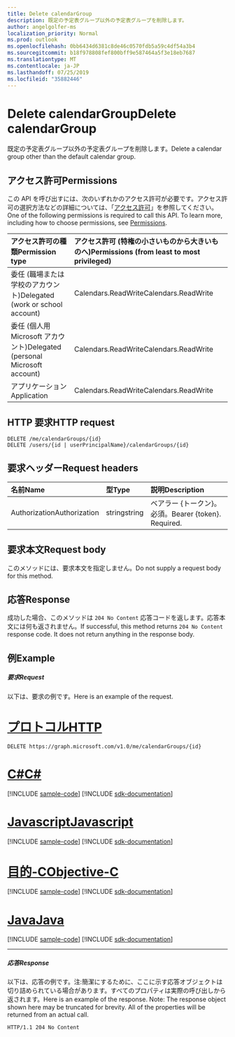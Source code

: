 ```yaml
---
title: Delete calendarGroup
description: 既定の予定表グループ以外の予定表グループを削除します。
author: angelgolfer-ms
localization_priority: Normal
ms.prod: outlook
ms.openlocfilehash: 0bb6434d6381c8de46c0570fdb5a59c4df54a3b4
ms.sourcegitcommit: b18f978808fef800bff9e587464a5f3e18eb7687
ms.translationtype: MT
ms.contentlocale: ja-JP
ms.lasthandoff: 07/25/2019
ms.locfileid: "35882446"
---
```

# <a name="delete-calendargroup"></a><span data-ttu-id="f4c3a-103">Delete calendarGroup</span><span class="sxs-lookup"><span data-stu-id="f4c3a-103">Delete calendarGroup</span></span>

<span data-ttu-id="f4c3a-104">既定の予定表グループ以外の予定表グループを削除します。</span><span class="sxs-lookup"><span data-stu-id="f4c3a-104">Delete a calendar group other than the default calendar group.</span></span>

## <a name="permissions"></a><span data-ttu-id="f4c3a-105">アクセス許可</span><span class="sxs-lookup"><span data-stu-id="f4c3a-105">Permissions</span></span>

<span data-ttu-id="f4c3a-p101">この API を呼び出すには、次のいずれかのアクセス許可が必要です。アクセス許可の選択方法などの詳細については、「[アクセス許可](/graph/permissions-reference)」を参照してください。</span><span class="sxs-lookup"><span data-stu-id="f4c3a-p101">One of the following permissions is required to call this API. To learn more, including how to choose permissions, see [Permissions](/graph/permissions-reference).</span></span>

| <span data-ttu-id="f4c3a-108">アクセス許可の種類</span><span class="sxs-lookup"><span data-stu-id="f4c3a-108">Permission type</span></span>                        | <span data-ttu-id="f4c3a-109">アクセス許可 (特権の小さいものから大きいものへ)</span><span class="sxs-lookup"><span data-stu-id="f4c3a-109">Permissions (from least to most privileged)</span></span> |
| :------------------------------------- | :------------------------------------------ |
| <span data-ttu-id="f4c3a-110">委任 (職場または学校のアカウント)</span><span class="sxs-lookup"><span data-stu-id="f4c3a-110">Delegated (work or school account)</span></span>     | <span data-ttu-id="f4c3a-111">Calendars.ReadWrite</span><span class="sxs-lookup"><span data-stu-id="f4c3a-111">Calendars.ReadWrite</span></span>                         |
| <span data-ttu-id="f4c3a-112">委任 (個人用 Microsoft アカウント)</span><span class="sxs-lookup"><span data-stu-id="f4c3a-112">Delegated (personal Microsoft account)</span></span> | <span data-ttu-id="f4c3a-113">Calendars.ReadWrite</span><span class="sxs-lookup"><span data-stu-id="f4c3a-113">Calendars.ReadWrite</span></span>                         |
| <span data-ttu-id="f4c3a-114">アプリケーション</span><span class="sxs-lookup"><span data-stu-id="f4c3a-114">Application</span></span>                            | <span data-ttu-id="f4c3a-115">Calendars.ReadWrite</span><span class="sxs-lookup"><span data-stu-id="f4c3a-115">Calendars.ReadWrite</span></span>                         |

## <a name="http-request"></a><span data-ttu-id="f4c3a-116">HTTP 要求</span><span class="sxs-lookup"><span data-stu-id="f4c3a-116">HTTP request</span></span>

<!-- { "blockType": "ignored" } -->

```http
DELETE /me/calendarGroups/{id}
DELETE /users/{id | userPrincipalName}/calendarGroups/{id}
```

## <a name="request-headers"></a><span data-ttu-id="f4c3a-117">要求ヘッダー</span><span class="sxs-lookup"><span data-stu-id="f4c3a-117">Request headers</span></span>

| <span data-ttu-id="f4c3a-118">名前</span><span class="sxs-lookup"><span data-stu-id="f4c3a-118">Name</span></span>          | <span data-ttu-id="f4c3a-119">型</span><span class="sxs-lookup"><span data-stu-id="f4c3a-119">Type</span></span>   | <span data-ttu-id="f4c3a-120">説明</span><span class="sxs-lookup"><span data-stu-id="f4c3a-120">Description</span></span>               |
| :------------ | :----- | :------------------------ |
| <span data-ttu-id="f4c3a-121">Authorization</span><span class="sxs-lookup"><span data-stu-id="f4c3a-121">Authorization</span></span> | <span data-ttu-id="f4c3a-122">string</span><span class="sxs-lookup"><span data-stu-id="f4c3a-122">string</span></span> | <span data-ttu-id="f4c3a-p102">ベアラー {トークン}。必須。</span><span class="sxs-lookup"><span data-stu-id="f4c3a-p102">Bearer {token}. Required.</span></span> |

## <a name="request-body"></a><span data-ttu-id="f4c3a-125">要求本文</span><span class="sxs-lookup"><span data-stu-id="f4c3a-125">Request body</span></span>

<span data-ttu-id="f4c3a-126">このメソッドには、要求本文を指定しません。</span><span class="sxs-lookup"><span data-stu-id="f4c3a-126">Do not supply a request body for this method.</span></span>

## <a name="response"></a><span data-ttu-id="f4c3a-127">応答</span><span class="sxs-lookup"><span data-stu-id="f4c3a-127">Response</span></span>

<span data-ttu-id="f4c3a-p103">成功した場合、このメソッドは `204 No Content` 応答コードを返します。応答本文には何も返されません。</span><span class="sxs-lookup"><span data-stu-id="f4c3a-p103">If successful, this method returns `204 No Content` response code. It does not return anything in the response body.</span></span>

## <a name="example"></a><span data-ttu-id="f4c3a-130">例</span><span class="sxs-lookup"><span data-stu-id="f4c3a-130">Example</span></span>

##### <a name="request"></a><span data-ttu-id="f4c3a-131">要求</span><span class="sxs-lookup"><span data-stu-id="f4c3a-131">Request</span></span>

<span data-ttu-id="f4c3a-132">以下は、要求の例です。</span><span class="sxs-lookup"><span data-stu-id="f4c3a-132">Here is an example of the request.</span></span>


# <a name="httptabhttp"></a>[<span data-ttu-id="f4c3a-133">プロトコル</span><span class="sxs-lookup"><span data-stu-id="f4c3a-133">HTTP</span></span>](#tab/http)
<!-- {
  "blockType": "request",
  "name": "delete_calendargroup"
}-->

```http
DELETE https://graph.microsoft.com/v1.0/me/calendarGroups/{id}
```
# <a name="ctabcsharp"></a>[<span data-ttu-id="f4c3a-134">C#</span><span class="sxs-lookup"><span data-stu-id="f4c3a-134">C#</span></span>](#tab/csharp)
[!INCLUDE [sample-code](../includes/snippets/csharp/delete-calendargroup-csharp-snippets.md)]
[!INCLUDE [sdk-documentation](../includes/snippets/snippets-sdk-documentation-link.md)]

# <a name="javascripttabjavascript"></a>[<span data-ttu-id="f4c3a-135">Javascript</span><span class="sxs-lookup"><span data-stu-id="f4c3a-135">Javascript</span></span>](#tab/javascript)
[!INCLUDE [sample-code](../includes/snippets/javascript/delete-calendargroup-javascript-snippets.md)]
[!INCLUDE [sdk-documentation](../includes/snippets/snippets-sdk-documentation-link.md)]

# <a name="objective-ctabobjc"></a>[<span data-ttu-id="f4c3a-136">目的-C</span><span class="sxs-lookup"><span data-stu-id="f4c3a-136">Objective-C</span></span>](#tab/objc)
[!INCLUDE [sample-code](../includes/snippets/objc/delete-calendargroup-objc-snippets.md)]
[!INCLUDE [sdk-documentation](../includes/snippets/snippets-sdk-documentation-link.md)]

# <a name="javatabjava"></a>[<span data-ttu-id="f4c3a-137">Java</span><span class="sxs-lookup"><span data-stu-id="f4c3a-137">Java</span></span>](#tab/java)
[!INCLUDE [sample-code](../includes/snippets/java/delete-calendargroup-java-snippets.md)]
[!INCLUDE [sdk-documentation](../includes/snippets/snippets-sdk-documentation-link.md)]

---


##### <a name="response"></a><span data-ttu-id="f4c3a-138">応答</span><span class="sxs-lookup"><span data-stu-id="f4c3a-138">Response</span></span>

<span data-ttu-id="f4c3a-p104">以下は、応答の例です。注:簡潔にするために、ここに示す応答オブジェクトは切り詰められている場合があります。すべてのプロパティは実際の呼び出しから返されます。</span><span class="sxs-lookup"><span data-stu-id="f4c3a-p104">Here is an example of the response. Note: The response object shown here may be truncated for brevity. All of the properties will be returned from an actual call.</span></span>

<!-- {
  "blockType": "response",
  "truncated": true
} -->

```http
HTTP/1.1 204 No Content
```

<!-- uuid: 8fcb5dbc-d5aa-4681-8e31-b001d5168d79
2015-10-25 14:57:30 UTC -->

<!-- {
  "type": "#page.annotation",
  "description": "Delete calendarGroup",
  "keywords": "",
  "section": "documentation",
  "tocPath": "",
  "suppressions": [
  ]
}-->
